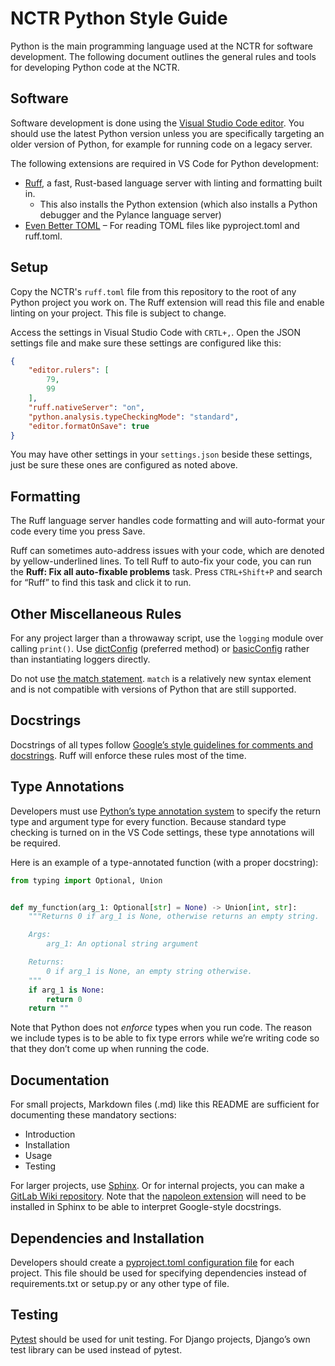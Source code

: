 # NCTR Python Style Guide

Python is the main programming language used at the NCTR for software development. The following document outlines the general rules and tools for developing Python code at the NCTR.

## Software

Software development is done using the [Visual Studio Code editor](https://code.visualstudio.com/). You should use the latest Python version unless you are specifically targeting an older version of Python, for example for running code on a legacy server.

The following extensions are required in VS Code for Python development:

- [Ruff](https://marketplace.visualstudio.com/items?itemName=charliermarsh.ruff), a fast, Rust-based language server with linting and formatting built in.
  - This also installs the Python extension (which also installs a Python debugger and the Pylance language server)
- [Even Better TOML](https://marketplace.visualstudio.com/items?itemName=tamasfe.even-better-toml) – For reading TOML files like pyproject.toml and ruff.toml.

## Setup

Copy the NCTR's `ruff.toml` file from this repository to the root of any Python project you work on. The Ruff extension will read this file and enable linting on your project. This file is subject to change.

Access the settings in Visual Studio Code with `CRTL+,`. Open the JSON settings file  and make sure these settings are configured like this:

```json
{
    "editor.rulers": [
        79,
        99
    ],
    "ruff.nativeServer": "on",
    "python.analysis.typeCheckingMode": "standard",
    "editor.formatOnSave": true
}
```

You may have other settings in your `settings.json` beside these settings, just be sure these ones are configured as noted above.

## Formatting

The Ruff language server handles code formatting and will auto-format your code every time you press Save.

Ruff can sometimes auto-address issues with your code, which are denoted by yellow-underlined lines. To tell Ruff to auto-fix your code, you can run the **Ruff: Fix all auto-fixable problems** task. Press `CTRL+Shift+P` and search for “Ruff” to find this task and click it to run.

## Other Miscellaneous Rules

For any project larger than a throwaway script, use the `logging` module over calling `print()`. Use [dictConfig](https://docs.python.org/3/library/logging.config.html#logging.config.dictConfig) (preferred method) or [basicConfig](https://docs.python.org/3/library/logging.html#logging.basicConfig) rather than instantiating loggers directly.

Do not use [the match statement](https://peps.python.org/pep-0622/#the-match-statement). `match` is a relatively new syntax element and is not compatible with versions of Python that are still supported.

## Docstrings

Docstrings of all types follow [Google’s style guidelines for comments and docstrings](https://google.github.io/styleguide/pyguide.html#38-comments-and-docstrings). Ruff will enforce these rules most of the time.

## Type Annotations

Developers must use [Python’s type annotation system](https://docs.python.org/3/library/typing.html) to specify the return type and argument type for every function. Because standard type checking is turned on in the VS Code settings, these type annotations will be required.

Here is an example of a type-annotated function (with a proper docstring):

```python
from typing import Optional, Union


def my_function(arg_1: Optional[str] = None) -> Union[int, str]:
    """Returns 0 if arg_1 is None, otherwise returns an empty string.

    Args:
        arg_1: An optional string argument

    Returns:
        0 if arg_1 is None, an empty string otherwise.
    """
    if arg_1 is None:
        return 0
    return ""
```

Note that Python does not *enforce* types when you run code. The reason we include types is to be able to fix type errors while we’re writing code so that they don’t come up when running the code.

## Documentation

For small projects, Markdown files (.md) like this README are sufficient for documenting these mandatory sections:

- Introduction
- Installation
- Usage
- Testing

For larger projects, use [Sphinx](https://www.sphinx-doc.org/en/master/). Or for internal projects, you can make a [GitLab Wiki repository](https://docs.gitlab.com/ee/user/project/wiki/). Note that the [napoleon extension](https://www.sphinx-doc.org/en/master/usage/extensions/napoleon.html) will need to be installed in Sphinx to be able to interpret Google-style docstrings.

## Dependencies and Installation

Developers should create a [pyproject.toml configuration file](https://packaging.python.org/en/latest/guides/writing-pyproject-toml/) for each project. This file should be used for specifying dependencies instead of requirements.txt or setup.py or any other type of file.

## Testing

[Pytest](https://docs.pytest.org/en/stable/) should be used for unit testing. For Django projects, Django’s own test library can be used instead of pytest.
